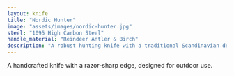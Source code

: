 ```yaml
---
layout: knife
title: "Nordic Hunter"
image: "assets/images/nordic-hunter.jpg"
steel: "1095 High Carbon Steel"
handle_material: "Reindeer Antler & Birch"
description: "A robust hunting knife with a traditional Scandinavian design."
---
```

A handcrafted knife with a razor-sharp edge, designed for outdoor use.

